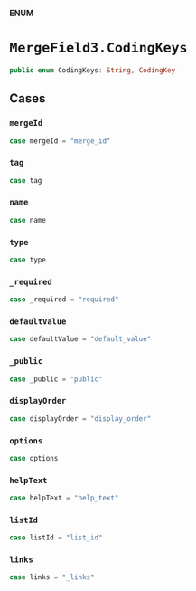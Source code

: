 **ENUM**

# `MergeField3.CodingKeys`

```swift
public enum CodingKeys: String, CodingKey
```

## Cases
### `mergeId`

```swift
case mergeId = "merge_id"
```

### `tag`

```swift
case tag
```

### `name`

```swift
case name
```

### `type`

```swift
case type
```

### `_required`

```swift
case _required = "required"
```

### `defaultValue`

```swift
case defaultValue = "default_value"
```

### `_public`

```swift
case _public = "public"
```

### `displayOrder`

```swift
case displayOrder = "display_order"
```

### `options`

```swift
case options
```

### `helpText`

```swift
case helpText = "help_text"
```

### `listId`

```swift
case listId = "list_id"
```

### `links`

```swift
case links = "_links"
```
